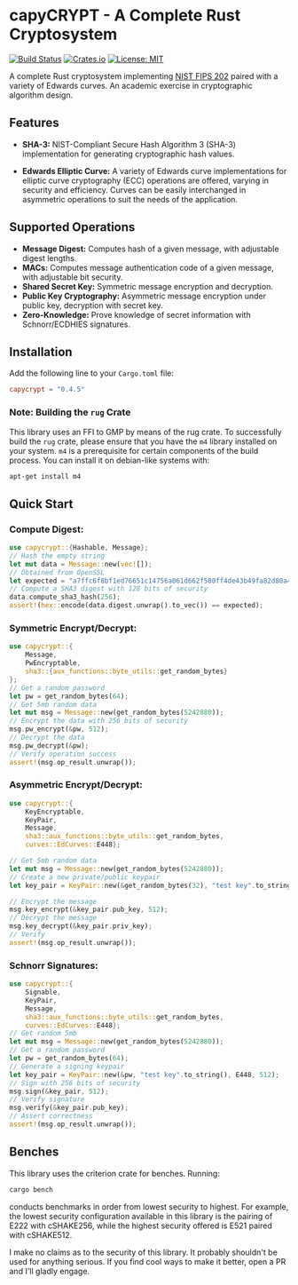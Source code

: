 # capyCRYPT - A Complete Rust Cryptosystem

[![Build Status](https://github.com/drcapybara/capyCRYPT-Rust/actions/workflows/rust.yml/badge.svg)](https://github.com/drcapybara/capyCRYPT-Rust/actions/workflows/rust.yml)
[![Crates.io](https://img.shields.io/crates/v/capycrypt?style=flat-square)](https://crates.io/crates/capycrypt)
[![License: MIT](https://img.shields.io/badge/License-MIT-yellow.svg)](https://github.com/drcapybara/capyCRYPT/blob/master/LICENSE.txt) 

A complete Rust cryptosystem implementing [NIST FIPS 202](https://nvlpubs.nist.gov/nistpubs/fips/nist.fips.202.pdf) paired with a variety of Edwards curves. An academic exercise in cryptographic algorithm design.

## Features
- **SHA-3:** NIST-Compliant Secure Hash Algorithm 3 (SHA-3) implementation for generating cryptographic hash values.

- **Edwards Elliptic Curve:** A variety of Edwards curve implementations for elliptic curve cryptography (ECC) operations are offered, varying in security and efficiency. Curves can be easily interchanged in asymmetric operations to suit the needs of the application.

## Supported Operations
- **Message Digest:** Computes hash of a given message, with adjustable digest lengths.
- **MACs:** Computes message authentication code of a given message, with adjustable bit security.
- **Shared Secret Key:** Symmetric message encryption and decryption.
- **Public Key Cryptography:** Asymmetric message encryption under public key, decryption with secret key.
- **Zero-Knowledge:** Prove knowledge of secret information with Schnorr/ECDHIES signatures.

## Installation
Add the following line to your `Cargo.toml` file:
```toml
capycrypt = "0.4.5"
```

### Note: Building the `rug` Crate

This library uses an FFI to GMP by means of the rug crate. To successfully build the `rug` crate, please ensure that you have the `m4` library installed on your system. `m4` is a prerequisite for certain components of the build process. You can install it on debian-like systems with:
```bash
apt-get install m4
```

## Quick Start
### Compute Digest:
```rust
use capycrypt::{Hashable, Message};
// Hash the empty string
let mut data = Message::new(vec![]);
// Obtained from OpenSSL
let expected = "a7ffc6f8bf1ed76651c14756a061d662f580ff4de43b49fa82d80a4b80f8434a";
// Compute a SHA3 digest with 128 bits of security
data.compute_sha3_hash(256);
assert!(hex::encode(data.digest.unwrap().to_vec()) == expected);
```

### Symmetric Encrypt/Decrypt:
```rust
use capycrypt::{
    Message,
    PwEncryptable,
    sha3::{aux_functions::byte_utils::get_random_bytes}
};
// Get a random password
let pw = get_random_bytes(64);
// Get 5mb random data
let mut msg = Message::new(get_random_bytes(5242880));
// Encrypt the data with 256 bits of security
msg.pw_encrypt(&pw, 512);
// Decrypt the data
msg.pw_decrypt(&pw);
// Verify operation success
assert!(msg.op_result.unwrap());
```

### Asymmetric Encrypt/Decrypt:
```rust
use capycrypt::{
    KeyEncryptable,
    KeyPair,
    Message,
    sha3::aux_functions::byte_utils::get_random_bytes,
    curves::EdCurves::E448};

// Get 5mb random data
let mut msg = Message::new(get_random_bytes(5242880));
// Create a new private/public keypair
let key_pair = KeyPair::new(&get_random_bytes(32), "test key".to_string(), E448, 512);

// Encrypt the message
msg.key_encrypt(&key_pair.pub_key, 512);
// Decrypt the message
msg.key_decrypt(&key_pair.priv_key);
// Verify
assert!(msg.op_result.unwrap());
```

### Schnorr Signatures:
```rust
use capycrypt::{
    Signable,
    KeyPair,
    Message,
    sha3::aux_functions::byte_utils::get_random_bytes,
    curves::EdCurves::E448};
// Get random 5mb
let mut msg = Message::new(get_random_bytes(5242880));
// Get a random password
let pw = get_random_bytes(64);
// Generate a signing keypair
let key_pair = KeyPair::new(&pw, "test key".to_string(), E448, 512);
// Sign with 256 bits of security
msg.sign(&key_pair, 512);
// Verify signature
msg.verify(&key_pair.pub_key);
// Assert correctness
assert!(msg.op_result.unwrap());
```

## Benches
This library uses the criterion crate for benches. Running:
```bash
cargo bench
```
conducts benchmarks in order from lowest security to highest. For example, the lowest security configuration available in this library is the pairing of E222 with cSHAKE256, while the highest security offered is E521 paired with cSHAKE512.

I make no claims as to the security of this library. It probably shouldn't be used for anything serious. If you find cool ways to make it better, open a PR and I'll gladly engage.